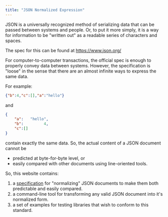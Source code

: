 ```yaml
---
title: "JSON Normalized Expression"
---
```

JSON is a universally recognized method of serializing data that can be
passed between systems and people. Or, to put it more simply, it is a way
for information to be "written out" as a readable series of characters and spaces.

The spec for this can be found at https://www.json.org/

For computer-to-computer transactions, the official spec is enough to
properly convey data between systems. However, the specification is "loose"
in the sense that there are an almost infinite ways to express the same data.

For example:

```json
{"b":4,"c":[],"a":"hello"}
```

and

```json
{
    "a":   "hello",
    "b":         4,
    "c":[]
}
```

contain exactly the same data. So, the actual content of a JSON document
cannot be

- predicted at byte-for-byte level, or
- easily compared with other documents using line-oriented tools.

So, this website contains:

1. a [specification](/specification) for "normalizing" JSON documents to make them both predictable and easily compared.
2. a command-line tool for transforming any valid JSON document into it's normalized form.
3. a set of examples for testing libraries that wish to conform to this
standard.

